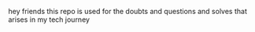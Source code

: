 hey friends this repo is used for the doubts and questions and solves that arises in my tech journey 
